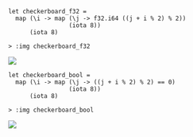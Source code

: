
```futhark
let checkerboard_f32 =
  map (\i -> map (\j -> f32.i64 ((j + i % 2) % 2))
                 (iota 8))
      (iota 8)
```

```
> :img checkerboard_f32
```


![](img-img/9b7e52ca2ad2288cc3bb7b9950b84d33-img.png)


```futhark
let checkerboard_bool =
  map (\i -> map (\j -> ((j + i % 2) % 2) == 0)
                 (iota 8))
      (iota 8)
```

```
> :img checkerboard_bool
```


![](img-img/25ace198189bb58978f8d2beff651632-img.png)


